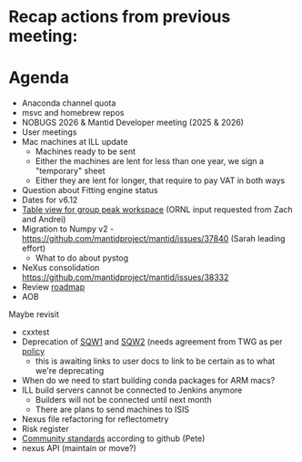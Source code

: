 # Recap actions from previous meeting:

# Agenda
- Anaconda channel quota
- msvc and homebrew repos
- NOBUGS 2026 & Mantid Developer meeting (2025 & 2026)
- User meetings
- Mac machines at ILL update
  - Machines ready to be sent
  - Either the machines are lent for less than one year, we sign a "temporary" sheet
  - Either they are lent for longer, that require to pay VAT in both ways
- Question about Fitting engine status
- Dates for v6.12
- [Table view for group peak workspace](https://github.com/mantidproject/mantid/pull/37166) (ORNL input requested from Zach and Andrei)
- Migration to Numpy v2 - https://github.com/mantidproject/mantid/issues/37840 (Sarah leading effort)
  - What to do about pystog
- NeXus consolidation https://github.com/mantidproject/mantid/issues/38332
- Review [roadmap](https://github.com/orgs/mantidproject/projects/47/views/1)
- AOB

Maybe revisit
- cxxtest
- Deprecation of [SQW1](https://docs.mantidproject.org/nightly/algorithms/SofQWCentre-v1.html) and [SQW2](https://docs.mantidproject.org/nightly/algorithms/SofQWPolygon-v1.html) (needs agreement from TWG as per [policy](https://docs.mantidproject.org/nightly/deprecation.html)
  - this is awaiting links to user docs to link to be certain as to what we're deprecating
- When do we need to start building conda packages for ARM macs?
- ILL build servers cannot be connected to Jenkins anymore
  - Builders will not be connected until next month
  - There are plans to send machines to ISIS
- Nexus file refactoring for reflectometry
- Risk register
- [Community standards](https://github.com/mantidproject/mantid/community) according to github (Pete)
- nexus API (maintain or move?)
